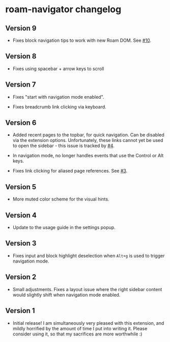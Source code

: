 # roam-navigator changelog

## Version 9

* Fixes block navigation tips to work with new Roam DOM. See [#10][].

[#10]: https://github.com/mgsloan/roam-navigator/issues/10

## Version 8

* Fixes using spacebar + arrow keys to scroll

## Version 7

* Fixes "start with navigation mode enabled".

* Fixes breadcrumb link clicking via keyboard.

## Version 6

* Added recent pages to the topbar, for quick navigation.  Can be
  disabled via the extension options.  Unfortunately, these links
  cannot yet be used to open the sidebar - this issue is tracked by
  [#4][].

* In navigation mode, no longer handles events that use the Control or
  Alt keys.

* Fixes link clicking for aliased page references. See [#3][].

[#3]: https://github.com/mgsloan/roam-navigator/issues/3
[#4]: https://github.com/mgsloan/roam-navigator/issues/4

## Version 5

* More muted color scheme for the visual hints.

## Version 4

* Update to the usage guide in the settings popup.

## Version 3

* Fixes input and block highlight deselection when `Alt+g` is used to
  trigger navigation mode.

## Version 2

* Small adjustments. Fixes a layout issue where the right sidebar
  content would slightly shift when navigation mode enabled.

## Version 1

* Initial release!  I am simultaneously very pleased with this
  extension, and mildly horrified by the amount of time I put into
  writing it. Please consider using it, so that my sacrifices are
  more worthwhile :)
